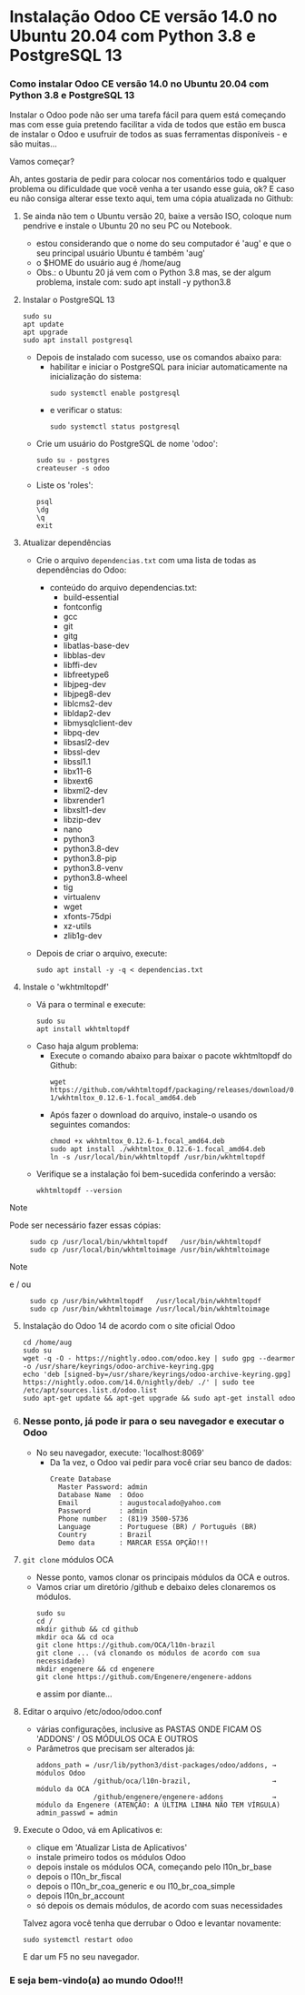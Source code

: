 # Instalação Odoo CE versão 14.0 no Ubuntu 20.04 com Python 3.8 e PostgreSQL 13

### Como instalar Odoo CE versão 14.0 no Ubuntu 20.04 com Python 3.8 e PostgreSQL 13

Instalar o Odoo pode não ser uma tarefa fácil para quem está começando mas com esse guia pretendo facilitar a vida de todos que estão em busca de instalar o Odoo e usufruir de todos as suas ferramentas disponíveis - e são muitas...

Vamos começar?

Ah, antes gostaria de pedir para colocar nos comentários todo e qualquer problema ou dificuldade que você venha a ter usando esse guia, ok? E caso eu não consiga alterar esse texto aqui, tem uma cópia atualizada no Github:

1. Se ainda não tem o Ubuntu versão 20, baixe a versão ISO, coloque num pendrive e instale o Ubuntu 20 no seu PC ou Notebook.
     - estou considerando que o nome do seu computador é 'aug' e que o seu principal usuário Ubuntu é também 'aug'
     - o $HOME do usuário aug é /home/aug
   - Obs.: o Ubuntu 20 já vem com o Python 3.8 mas, se der algum problema, instale com: sudo apt install -y python3.8

2. Instalar o PostgreSQL 13
     ```
     sudo su
     apt update
     apt upgrade
     sudo apt install postgresql
     ```
   - Depois de instalado com sucesso, use os comandos abaixo para:
     - habilitar e iniciar o PostgreSQL para iniciar automaticamente na inicialização do sistema: 
       ```
       sudo systemctl enable postgresql
     - e verificar o status:
       ```
       sudo systemctl status postgresql
   - Crie um usuário do PostgreSQL de nome 'odoo':
     ```
     sudo su - postgres
     createuser -s odoo
   - Liste os 'roles':
     ```
     psql
     \dg
     \q
     exit

3. Atualizar dependências

   - Crie o arquivo `dependencias.txt` com uma lista de todas as dependências do Odoo:
     - conteúdo do arquivo dependencias.txt:
       - build-essential 
       - fontconfig 
       - gcc 
       - git 
       - gitg 
       - libatlas-base-dev 
       - libblas-dev 
       - libffi-dev 
       - libfreetype6 
       - libjpeg-dev 
       - libjpeg8-dev 
       - liblcms2-dev 
       - libldap2-dev 
       - libmysqlclient-dev 
       - libpq-dev 
       - libsasl2-dev 
       - libssl-dev 
       - libssl1.1
       - libx11-6 
       - libxext6 
       - libxml2-dev 
       - libxrender1 
       - libxslt1-dev 
       - libzip-dev 
       - nano 
       - python3 
       - python3.8-dev 
       - python3.8-pip
       - python3.8-venv 
       - python3.8-wheel
       - tig 
       - virtualenv 
       - wget 
       - xfonts-75dpi 
       - xz-utils 
       - zlib1g-dev 

   - Depois de criar o arquivo, execute:
     ```
     sudo apt install -y -q < dependencias.txt
     ```
4. Instale o 'wkhtmltopdf'
   - Vá para o terminal e execute:
     ```
     sudo su
     apt install wkhtmltopdf
   - Caso haja algum problema:
     - Execute o comando abaixo para baixar o pacote wkhtmltopdf do Github:
       ```
       wget https://github.com/wkhtmltopdf/packaging/releases/download/0.12.6-1/wkhtmltox_0.12.6-1.focal_amd64.deb
     - Após fazer o download do arquivo, instale-o usando os seguintes comandos:
       ```
       chmod +x wkhtmltox_0.12.6-1.focal_amd64.deb
       sudo apt install ./wkhtmltox_0.12.6-1.focal_amd64.deb
       ln -s /usr/local/bin/wkhtmltopdf /usr/bin/wkhtmltopdf
   - Verifique se a instalação foi bem-sucedida conferindo a versão:
       ```
       wkhtmltopdf --version
       ```
> [!NOTE]
> Pode ser necessário fazer essas cópias:

```
     sudo cp /usr/local/bin/wkhtmltopdf   /usr/bin/wkhtmltopdf
     sudo cp /usr/local/bin/wkhtmltoimage /usr/bin/wkhtmltoimage
```
> [!NOTE]
> e / ou

```
     sudo cp /usr/bin/wkhtmltopdf   /usr/local/bin/wkhtmltopdf
     sudo cp /usr/bin/wkhtmltoimage /usr/local/bin/wkhtmltoimage
```
5. Instalação do Odoo 14 de acordo com o site oficial Odoo
   ```
   cd /home/aug
   sudo su
   wget -q -O - https://nightly.odoo.com/odoo.key | sudo gpg --dearmor -o /usr/share/keyrings/odoo-archive-keyring.gpg
   echo 'deb [signed-by=/usr/share/keyrings/odoo-archive-keyring.gpg] https://nightly.odoo.com/14.0/nightly/deb/ ./' | sudo tee /etc/apt/sources.list.d/odoo.list
   sudo apt-get update && apt-get upgrade && sudo apt-get install odoo

6. ### Nesse ponto, já pode ir para o seu navegador e executar o Odoo
   - No seu navegador, execute: 'localhost:8069'
     - Da 1a vez, o Odoo vai pedir para você criar seu banco de dados:
       ```
       Create Database
         Master Password: admin
         Database Name  : Odoo
         Email          : augustocalado@yahoo.com
         Password       : admin
         Phone number   : (81)9 3500-5736
         Language       : Portuguese (BR) / Português (BR)
         Country        : Brazil
         Demo data      : MARCAR ESSA OPÇÃO!!!

7. `git clone` módulos OCA
   - Nesse ponto, vamos clonar os principais módulos da OCA e outros.
   - Vamos criar um diretório /github e debaixo deles clonaremos os módulos.
     ```
     sudo su
     cd /
     mkdir github && cd github
     mkdir oca && cd oca
     git clone https://github.com/OCA/l10n-brazil
     git clone ... (vá clonando os módulos de acordo com sua necessidade)
     mkdir engenere && cd engenere
     git clone https://github.com/Engenere/engenere-addons
     ```
     e assim por diante...

8. Editar o arquivo /etc/odoo/odoo.conf
   - várias configurações, inclusive as PASTAS ONDE FICAM OS 'ADDONS' / OS MÓDULOS OCA E OUTROS
   - Parâmetros que precisam ser alterados já:
     ```
     addons_path = /usr/lib/python3/dist-packages/odoo/addons, → módulos Odoo
                   /github/oca/l10n-brazil,                    → módulo da OCA
                   /github/engenere/engenere-addons            → módulo da Engenere (ATENÇÃO: A ÚLTIMA LINHA NÃO TEM VÍRGULA)
     admin_passwd = admin

9. Execute o Odoo, vá em Aplicativos e:
     - clique em 'Atualizar Lista de Aplicativos'
     - instale primeiro todos os módulos Odoo
     - depois instale os módulos OCA, começando pelo l10n_br_base
     - depois o l10n_br_fiscal
     - depois o l10n_br_coa_generic e ou l10_br_coa_simple
     - depois l10n_br_account
     - só depois os demais módulos, de acordo com suas necessidades
   
   Talvez agora você tenha que derrubar o Odoo e levantar novamente:
      ```
      sudo systemctl restart odoo
      ```

   E dar um F5 no seu navegador.

### E seja bem-vindo(a) ao mundo Odoo!!!
